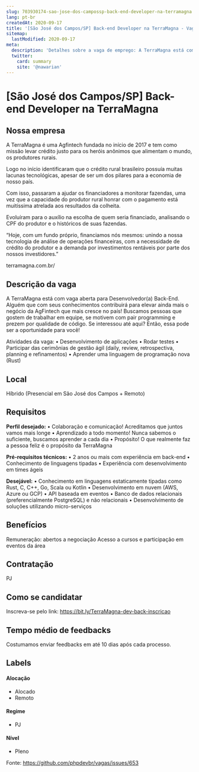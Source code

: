 ```yaml
---
slug: 703930174-sao-jose-dos-campossp-back-end-developer-na-terramagna
lang: pt-br
createdAt: 2020-09-17
title: '[São José dos Campos/SP] Back-end Developer na TerraMagna - Vaga de Emprego'
sitemap:
  lastModified: 2020-09-17
meta:
  description: 'Detalhes sobre a vaga de emprego: A TerraMagna está com vaga aberta para Desenvolvedor(a) Back-End. Alguém que com seus conhecimentos contribuirá para elevar ainda mais o negócio da AgFintech que mais cresce no país! Buscamos pessoas que gostem de trabalhar em equipe, se motivem com pair programming e prezem por qualidade de código. Se interessou até aqui? Então, essa pode ser a oportunidade para você!  Atividades da vaga: • Desenvolvimento de aplicações • Rodar testes • Participar das cerimônias de gestão ágil (daily, review, retrospectiva, planning e refinamentos) • Aprender uma linguagem de programação nova (Rust)'
  twitter:
    card: summary
    site: '@nawarian'
---
```


# [São José dos Campos/SP] Back-end Developer na TerraMagna

## Nossa empresa

A TerraMagna é uma Agfintech fundada no início de 2017 e tem como missão levar crédito justo para os heróis anônimos que alimentam o mundo, os produtores rurais.

Logo no início identificaram que o crédito rural brasileiro possuía muitas lacunas tecnológicas, apesar de ser um dos pilares para a economia de nosso país. 

Com isso, passaram a ajudar os financiadores a monitorar fazendas, uma vez que a capacidade do produtor rural honrar com o pagamento está muitíssima atrelada aos resultados da colheita. 

Evoluíram para o auxílio na escolha de quem seria financiado, analisando o CPF do produtor e o históricos de suas fazendas. 

“Hoje, com um fundo próprio, financiamos nós mesmos: unindo a nossa tecnologia de análise de operações financeiras, com a necessidade de crédito do produtor e a demanda por investimentos rentáveis por parte dos nossos investidores.” 

terramagna.com.br/

## Descrição da vaga

A TerraMagna está com vaga aberta para Desenvolvedor(a) Back-End. Alguém que com seus conhecimentos contribuirá para elevar ainda mais o negócio da AgFintech que mais cresce no país!
Buscamos pessoas que gostem de trabalhar em equipe, se motivem com pair programming e prezem por qualidade de código. Se interessou até aqui? Então, essa pode ser a oportunidade para você!  

Atividades da vaga:
• Desenvolvimento de aplicações
• Rodar testes 
• Participar das cerimônias de gestão ágil (daily, review, retrospectiva, planning e refinamentos)
• Aprender uma linguagem de programação nova (Rust)

## Local

Híbrido (Presencial em São José dos Campos + Remoto)

## Requisitos

**Perfil desejado:**
• Colaboração e comunicação! Acreditamos que juntos vamos mais longe
• Aprendizado a todo momento! Nunca sabemos o suficiente, buscamos aprender a cada dia
• Propósito! O que realmente faz a pessoa feliz é o propósito da TerraMagna
 
**Pré-requisitos técnicos:**
• 2 anos ou mais com experiência em back-end
• Conhecimento de linguagens tipadas
• Experiência com desenvolvimento em times ágeis
 
**Desejável:**
• Conhecimento em linguagens estaticamente tipadas como Rust, C, C++, Go, Scala ou Kotlin 
• Desenvolvimento em nuvem (AWS, Azure ou GCP)
• API baseada em eventos
• Banco de dados relacionais (preferencialmente PostgreSQL) e não relacionais
• Desenvolvimento de soluções utilizando micro-serviços

## Benefícios

Remuneração: abertos a negociação
Acesso a cursos e participação em eventos da área

## Contratação

PJ 

## Como se candidatar

Inscreva-se pelo link: https://bit.ly/TerraMagna-dev-back-inscricao

## Tempo médio de feedbacks

Costumamos enviar feedbacks em até 10 dias após cada processo.

## Labels

#### Alocação
- Alocado
- Remoto

#### Regime
- PJ

#### Nível
- Pleno




Fonte: https://github.com/phpdevbr/vagas/issues/653